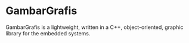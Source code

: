 # GambarGrafis

GambarGrafis is a lightweight, written in a C++, object-oriented, graphic library for the embedded systems.